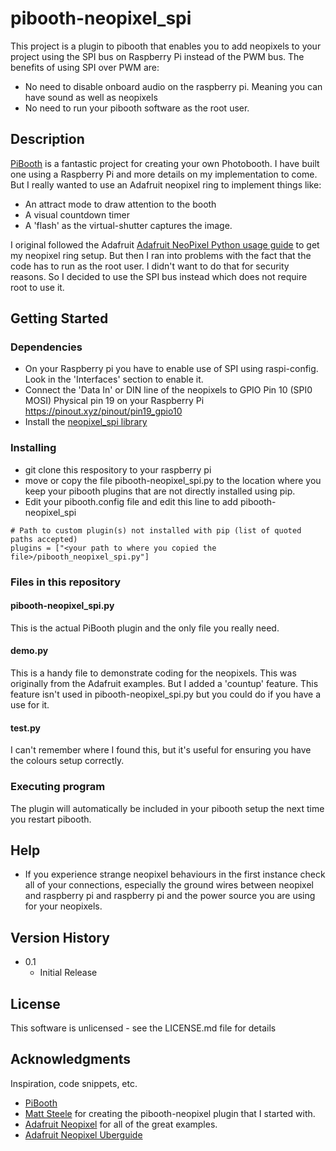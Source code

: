 # pibooth-neopixel_spi

This project is a plugin to pibooth that enables you to add neopixels to your project using the SPI bus on Raspberry Pi instead of the PWM bus. The benefits of using SPI over PWM are:

* No need to disable onboard audio on the raspberry pi. Meaning you can have sound as well as neopixels
* No need to run your pibooth software as the root user.

## Description

[PiBooth](https://pibooth.readthedocs.io/en/latest/) is a fantastic project for creating your own Photobooth. I have built one using a Raspberry Pi and more details on my implementation to come. But I really wanted to use an Adafruit neopixel ring to implement things like:
* An attract mode to draw attention to the booth
* A visual countdown timer
* A 'flash' as the virtual-shutter captures the image.

I original followed the Adafruit 
[Adafruit NeoPixel Python usage guide](https://learn.adafruit.com/neopixels-on-raspberry-pi/python-usage) to get my neopixel ring setup. But then I ran into problems with the fact that the code has to run as the root user. I didn't want to do that for security reasons. So I decided to use the SPI bus instead which does not require root to use it.

## Getting Started

### Dependencies

* On your Raspberry pi you have to enable use of SPI using raspi-config. Look in the 'Interfaces' section to enable it.
* Connect the 'Data In' or DIN line of the neopixels to GPIO Pin 10 (SPI0 MOSI) Physical pin 19 on your Raspberry Pi https://pinout.xyz/pinout/pin19_gpio10
* Install the [neopixel_spi library](https://docs.circuitpython.org/projects/neopixel_spi/en/latest/)

### Installing

* git clone this respository to your raspberry pi
* move or copy the file pibooth-neopixel_spi.py to the location where you keep your pibooth plugins that are not directly installed using pip.
* Edit your pibooth.config file and edit this line to add pibooth-neopixel_spi
```
# Path to custom plugin(s) not installed with pip (list of quoted paths accepted)
plugins = ["<your path to where you copied the file>/pibooth_neopixel_spi.py"]
```
### Files in this repository
#### pibooth-neopixel_spi.py
This is the actual PiBooth plugin and the only file you really need.
#### demo.py
This is a handy file to demonstrate coding for the neopixels. This was originally from the Adafruit examples. But I added a 'countup' feature. This feature isn't used in pibooth-neopixel_spi.py but you could do if you have a use for it.
#### test.py
I can't remember where I found this, but it's useful for ensuring you have the colours setup correctly.

### Executing program

The plugin will automatically be included in your pibooth setup the next time you restart pibooth.

## Help

* If you experience strange neopixel behaviours in the first instance check all of your connections, especially the ground wires between neopixel and raspberry pi and raspberry pi and the power source you are using for your neopixels.

## Version History

* 0.1
    * Initial Release

## License

This software is unlicensed - see the LICENSE.md file for details

## Acknowledgments

Inspiration, code snippets, etc.
* [PiBooth](https://pibooth.readthedocs.io/en/latest/)
* [Matt Steele](https://github.com/mattdsteele/pibooth-config) for creating the pibooth-neopixel plugin that I started with.
* [Adafruit Neopixel](https://github.com/adafruit/Adafruit_CircuitPython_NeoPixel) for all of the great examples.
* [Adafruit Neopixel Uberguide](https://learn.adafruit.com/adafruit-neopixel-uberguide)
